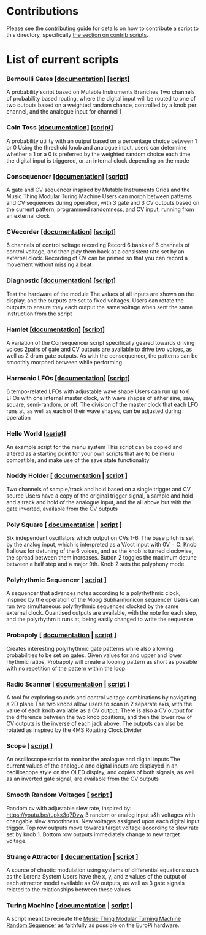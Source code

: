 # Contributions

Please see the [contributing guide](/contributing.md) for details on how to contribute a script to this 
directory, specifically [the section on contrib scripts](/contributing.md#contrib-scripts).

# List of current scripts

### Bernoulli Gates [[documentation]](/software/contrib/bernoulli_gates.md) [[script]](/software/contrib/bernoulli_gates.py) 
A probability script based on Mutable Instruments Branches
Two channels of probability based routing, where the digital input will be routed to one of two outputs based on a weighted random chance, controlled by a knob per channel, and the analogue input for channel 1

### Coin Toss [[documentation]](/software/contrib/coin_toss.md) [[script]](/software/contrib/coin_toss.py)
A probability utility with an output based on a percentage choice between 1 or 0
Using the threshold knob and analogue input, users can determine whether a 1 or a 0 is preferred by the weighted random choice each time the digital input is triggered, or an internal clock depending on the mode

### Consequencer [[documentation]](/software/contrib/consequencer.md) [[script]](/software/contrib/consequencer.md)
A gate and CV sequencer inspired by Mutable Instruments Grids and the Music Thing Modular Turing Machine
Users can morph between patterns and CV sequences during operation, with 3 gate and 3 CV outputs based on the current pattern, programmed randomness, and CV input, running from an external clock

### CVecorder [[documentation]](/software/contrib/cvecorder.md) [[script]](/software/contrib/cvecorder.py)
6 channels of control voltage recording
Record 6 banks of 6 channels of control voltage, and then play them back at a consistent rate set by an external clock.
Recording of CV can be primed so that you can record a movement without missing a beat

### Diagnostic [[documentation]](/software/contrib/diagnostic.md) [[script]](/software/contrib/diagnostic.py)
Test the hardware of the module
The values of all inputs are shown on the display, and the outputs are set to fixed voltages.
Users can rotate the outputs to ensure they each output the same voltage when sent the same instruction from the script

### Hamlet [[documentation]](/software/contrib/hamlet.md) [[script]](/software/contrib/hamlet.py)
A variation of the Consequencer script specifically geared towards driving voices
2pairs of gate and CV outputs are available to drive two voices, as well as 2 drum gate outputs.
As with the consequencer, the patterns can be smoothly morphed between while performing

### Harmonic LFOs [[documentation]](/software/contrib/harmonic_lfos.md) [[script]](/software/contrib/harmonic_lfos.py)
6 tempo-related LFOs with adjustable wave shape
Users can run up to 6 LFOs with one internal master clock, with wave shapes of either sine, saw, square, semi-random, or off.
The division of the master clock that each LFO runs at, as well as each of their wave shapes, can be adjusted during operation

### Hello World [[script]](/software/contrib/hello_world.py)
An example script for the menu system
This script can be copied and altered as a starting point for your own scripts that are to be menu compatible, and make use of the save state functionality

### Noddy Holder \[ [documentation](/software/contrib/noddy_holder.md) | [script](/software/contrib/noddy_holder.py) \]
Two channels of sample/track and hold based on a single trigger and CV source
Users have a copy of the original trigger signal, a sample and hold and a track and hold of the analogue input, and the all above but with the gate inverted, available from the CV outputs

### Poly Square \[ [documentation](/software/contrib/poly_square.md) | [script](/software/contrib/poly_square.py) \]
Six independent oscillators which output on CVs 1-6. The base pitch is set by the analog input, which is interpreted as a V/oct input with 0V = C. Knob 1 allows for detuning of the 6 voices, and as the knob is turned clockwise, the spread between them increases. Button 2 toggles the maximum detune between a half step and a major 9th. Knob 2 sets the polyphony mode.

### Polyhythmic Sequencer \[ [script](/software/contrib/polyrhythmic_sequencer.py) \]
A sequencer that advances notes according to a polyrhythmic clock, inspired by the operation of the Moog Subharmonicon sequencer
Users can run two simultaneous polyrhythmic sequences clocked by the same external clock.
Quantised outputs are available, with the note for each step, and the polyrhythm it runs at, being easily changed to write the sequence

### Probapoly \[ [documentation](/software/contrib/probapoly.md) | [script](/software/contrib/probapoly.py) \]
Creates interesting polyrhythmic gate patterns while also allowing probabilities to be set on gates.
Given values for and upper and lower rhythmic ratios, Probapoly will create a looping pattern as short as possible with no repetition of the pattern within the loop.

### Radio Scanner \[ [documentation](/software/contrib/radio_scanner.md) | [script](/software/contrib/radio_scanner.py) \]
A tool for exploring sounds and control voltage combinations by navigating a 2D plane
The two knobs allow users to scan in 2 separate axis, with the value of each knob available as a CV output.
There is also a CV output for the difference between the two knob positions, and then the lower row of CV outputs is the inverse of each jack above.
The outputs can also be rotated as inspired by the 4MS Rotating Clock Divider

### Scope \[ [script](/software/contrib/scope.py) \]
An oscilloscope script to monitor the analogue and digital inputs
The current values of the analogue and digital inputs are displayed in an oscilloscope style on the OLED display, and copies of both signals, as well as an inverted gate signal, are available from the CV outputs

### Smooth Random Voltages \[ [script](/software/contrib/smooth_random_voltages.py) \]
Random cv with adjustable slew rate, inspired by: https://youtu.be/tupkx3q7Dyw
3 random or analog input s&h voltages with changable slew smoothness. New voltages assigned upon each digital input trigger. Top row outputs move
towards target voltage according to slew rate set by knob 1. Bottom row outputs immediately change to new target voltage.

### Strange Attractor \[ [documentation](/software/contrib/strange_attractor.md) | [script](/software/contrib/strange_attractor.py) \]
A source of chaotic modulation using systems of differential equations such as the Lorenz System
Users have the x, y, and z values of the output of each attractor model available as CV outputs, as well as 3 gate signals related to the relationships between these values

### Turing Machine \[ [documentation](/software/contrib/turing_machine.md) | [script](/software/contrib/turing_machine.py) \]
A script meant to recreate the [Music Thing Modular Turning Machine Random Sequencer](https://musicthing.co.uk/pages/turing.html)
as faithfully as possible on the EuroPi hardware.